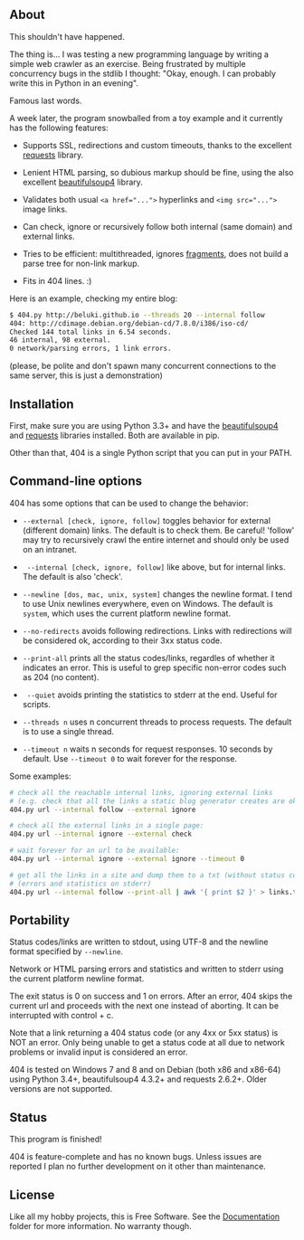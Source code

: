 
## About

This shouldn't have happened.

The thing is... I was testing a new programming language by writing
a simple web crawler as an exercise. Being frustrated by multiple concurrency
bugs in the stdlib I thought: "Okay, enough. I can probably write this in
Python in an evening".

Famous last words.

A week later, the program snowballed from a toy example and it currently
has the following features:

* Supports SSL, redirections and custom timeouts, thanks
  to the excellent [requests][] library.

* Lenient HTML parsing, so dubious markup should be fine, using
  the also excellent [beautifulsoup4][] library.

* Validates both usual `<a href="...">` hyperlinks and `<img src="...">`
  image links.

* Can check, ignore or recursively follow both internal (same domain)
  and external links.

* Tries to be efficient: multithreaded, ignores [fragments][], does not build
  a parse tree for non-link markup.

* Fits in 404 lines. :)

[beautifulsoup4]: http://www.crummy.com/software/BeautifulSoup/
[fragments]: http://en.wikipedia.org/wiki/Fragment_identifier
[requests]: http://docs.python-requests.org/en/latest/

Here is an example, checking my entire blog:

```bash
$ 404.py http://beluki.github.io --threads 20 --internal follow
404: http://cdimage.debian.org/debian-cd/7.8.0/i386/iso-cd/
Checked 144 total links in 6.54 seconds.
46 internal, 98 external.
0 network/parsing errors, 1 link errors.
```

(please, be polite and don't spawn many concurrent connections to the
same server, this is just a demonstration)

## Installation

First, make sure you are using Python 3.3+ and have the [beautifulsoup4][]
and [requests][] libraries installed. Both are available in pip.

Other than that, 404 is a single Python script that you can put in your PATH.

## Command-line options

404 has some options that can be used to change the behavior:

*  `--external [check, ignore, follow]` toggles behavior for external (different
   domain) links. The default is to check them. Be careful! 'follow' may try
   to recursively crawl the entire internet and should only be used on an
   intranet.

* ` --internal [check, ignore, follow]` like above, but for internal links.
  The default is also 'check'.

* `--newline [dos, mac, unix, system]` changes the newline format.
  I tend to use Unix newlines everywhere, even on Windows. The default is
  `system`, which uses the current platform newline format.

* `--no-redirects` avoids following redirections. Links with redirections
   will be considered ok, according to their 3xx status code.

* `--print-all` prints all the status codes/links, regardles of whether
  it indicates an error. This is useful to grep specific non-error codes
  such as 204 (no content).

* ` --quiet` avoids printing the statistics to stderr at the end.
  Useful for scripts.

* `--threads n` uses n concurrent threads to process requests.
  The default is to use a single thread.

* `--timeout n` waits n seconds for request responses. 10 seconds by
  default. Use `--timeout 0` to wait forever for the response.

Some examples:

```bash
# check all the reachable internal links, ignoring external links
# (e.g. check that all the links a static blog generator creates are ok)
404.py url --internal follow --external ignore

# check all the external links in a single page:
404.py url --internal ignore --external check

# wait forever for an url to be available:
404.py url --internal ignore --external ignore --timeout 0

# get all the links in a site and dump them to a txt (without status code)
# (errors and statistics on stderr)
404.py url --internal follow --print-all | awk '{ print $2 }' > links.txt
```

## Portability

Status codes/links are written to stdout, using UTF-8 and the newline
format specified by `--newline`.

Network or HTML parsing errors and statistics and written to stderr using
the current platform newline format.

The exit status is 0 on success and 1 on errors. After an error,
404 skips the current url and proceeds with the next one instead of aborting.
It can be interrupted with control + c.

Note that a link returning a 404 status code (or any 4xx or 5xx status) is
NOT an error. Only being unable to get a status code at all due to network
problems or invalid input is considered an error.

404 is tested on Windows 7 and 8 and on Debian (both x86 and x86-64)
using Python 3.4+, beautifulsoup4 4.3.2+ and requests 2.6.2+. Older versions
are not supported.

## Status

This program is finished!

404 is feature-complete and has no known bugs. Unless issues are reported
I plan no further development on it other than maintenance.

## License

Like all my hobby projects, this is Free Software. See the [Documentation][]
folder for more information. No warranty though.

[Documentation]: Documentation

